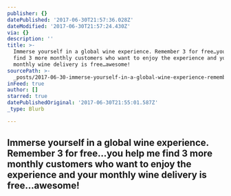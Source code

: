 ```yaml
---
publisher: {}
datePublished: '2017-06-30T21:57:36.028Z'
dateModified: '2017-06-30T21:57:24.430Z'
via: {}
description: ''
title: >-
  Immerse yourself in a global wine experience. Remember 3 for free…you help me
  find 3 more monthly customers who want to enjoy the experience and your
  monthly wine delivery is free…awesome!
sourcePath: >-
  _posts/2017-06-30-immerse-yourself-in-a-global-wine-experience-remember-3-for.md
inFeed: true
author: []
starred: true
datePublishedOriginal: '2017-06-30T21:55:01.587Z'
_type: Blurb

---
```

## Immerse yourself in a global wine experience. Remember 3 for free...you help me find 3 more monthly customers who want to enjoy the experience and your monthly wine delivery is free...awesome!